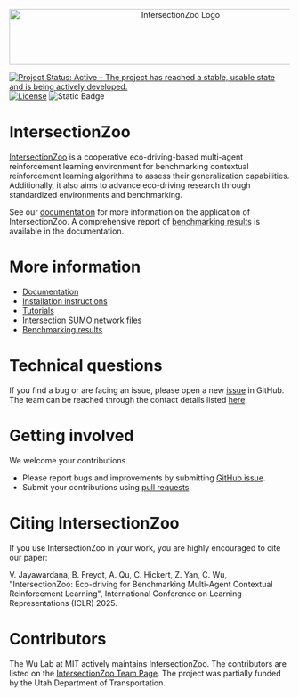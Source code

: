 <p align="center">
  <img src="logo.png" width="600px" height="100px" alt="IntersectionZoo Logo">
</p>

[![Project Status: Active – The project has reached a stable, usable state and is being actively developed.](https://www.repostatus.org/badges/latest/active.svg)](https://www.repostatus.org/#active)
[![License](http://img.shields.io/badge/license-MIT-brightgreen.svg?style=flat)](https://github.com/mit-wu-lab/scenarioenv/blob/main/LICENSE)
![Static Badge](https://img.shields.io/badge/documentation-available-green)

# IntersectionZoo

[IntersectionZoo](https://intersectionzoo-docs.readthedocs.io/en/latest/) is a cooperative eco-driving-based multi-agent reinforcement learning environment for benchmarking contextual reinforcement learning algorithms to assess their generalization capabilities. Additionally, it also aims to advance eco-driving research through standardized environments and benchmarking. 

See our [documentation](https://intersectionzoo-docs.readthedocs.io/en/latest/) for more information on the application of IntersectionZoo. A comprehensive report of [benchmarking results](https://intersectionzoo-docs.readthedocs.io/en/latest/benchmarking.html) is available in the documentation.

# More information

- [Documentation](https://intersectionzoo-docs.readthedocs.io/en/latest/)
- [Installation instructions](https://intersectionzoo-docs.readthedocs.io/en/latest/usage.html#installation)
- [Tutorials](https://intersectionzoo-docs.readthedocs.io/en/latest/tutorial.html)
- [Intersection SUMO network files](https://drive.google.com/drive/folders/1y3W83MPfnt9mSFGbg8L9TLHTXElXvcHs?usp=sharing)
- [Benchmarking results](https://intersectionzoo-docs.readthedocs.io/en/latest/benchmarking.html)

# Technical questions

If you find a bug or are facing an issue, please open a new [issue](https://github.com/mit-wu-lab/IntersectionZoo/issues) in GitHub. The team can be reached through the contact details listed [here](https://intersectionzoo-docs.readthedocs.io/en/latest/contact.html).

# Getting involved

We welcome your contributions.

- Please report bugs and improvements by submitting [GitHub issue](https://github.com/mit-wu-lab/IntersectionZoo/issues).
- Submit your contributions using [pull requests](https://github.com/mit-wu-lab/IntersectionZoo/pulls).

# Citing IntersectionZoo

If you use IntersectionZoo in your work, you are highly encouraged to cite our paper:

V. Jayawardana, B. Freydt, A. Qu, C. Hickert, Z. Yan, C. Wu, "IntersectionZoo: Eco-driving for Benchmarking Multi-Agent Contextual Reinforcement Learning", International Conference on Learning Representations (ICLR) 2025. 

# Contributors

The Wu Lab at MIT actively maintains IntersectionZoo. The contributors are listed on the [IntersectionZoo Team Page](https://intersectionzoo-docs.readthedocs.io/en/latest/contact.html). The project was partially funded by the Utah Department of Transportation.
